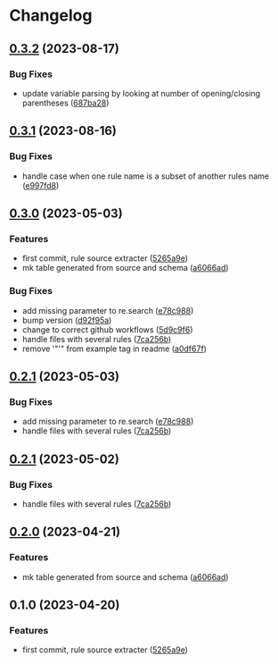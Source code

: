 # Changelog

## [0.3.2](https://github.com/Smeds/mkdocs_snakemake_rule_plugin/compare/v0.3.1...v0.3.2) (2023-08-17)


### Bug Fixes

* update variable parsing by looking at number of opening/closing parentheses ([687ba28](https://github.com/Smeds/mkdocs_snakemake_rule_plugin/commit/687ba2884beb6ea9a25a91fdec63df2f0cbe055f))

## [0.3.1](https://github.com/Smeds/mkdocs_snakemake_rule_plugin/compare/v0.3.0...v0.3.1) (2023-08-16)


### Bug Fixes

* handle case when one rule name is a subset of another rules name ([e997fd8](https://github.com/Smeds/mkdocs_snakemake_rule_plugin/commit/e997fd8137c9b78afd97b23ad083853906848512))

## [0.3.0](https://github.com/Smeds/mkdocs_snakemake_rule_plugin/compare/v0.2.1...v0.3.0) (2023-05-03)


### Features

* first commit, rule source extracter ([5265a9e](https://github.com/Smeds/mkdocs_snakemake_rule_plugin/commit/5265a9e341cf67b2c922e33b5e8556c687758a0c))
* mk table generated from source and schema ([a6066ad](https://github.com/Smeds/mkdocs_snakemake_rule_plugin/commit/a6066adaf9a24a642dee2fbe107fac79871dd72d))


### Bug Fixes

* add missing parameter to re.search ([e78c988](https://github.com/Smeds/mkdocs_snakemake_rule_plugin/commit/e78c98894269a230ae4dd50420305be4a2c460f0))
* bump version ([d92f95a](https://github.com/Smeds/mkdocs_snakemake_rule_plugin/commit/d92f95ad7456520bbac237f663c576851f298229))
* change to correct github workflows ([5d9c9f6](https://github.com/Smeds/mkdocs_snakemake_rule_plugin/commit/5d9c9f6fbd56af44f3683ecd47b5e08cf44e7bc9))
* handle files with several rules ([7ca256b](https://github.com/Smeds/mkdocs_snakemake_rule_plugin/commit/7ca256b9d131b4e29ace4d125938d01632cba778))
* remove '"'" from example tag in readme ([a0df67f](https://github.com/Smeds/mkdocs_snakemake_rule_plugin/commit/a0df67fbbd503ac41edbc118592581f7a067f665))

## [0.2.1](https://github.com/Smeds/mkdocs_snakemake_rule_plugin/compare/v0.2.0...v0.2.1) (2023-05-03)


### Bug Fixes

* add missing parameter to re.search ([e78c988](https://github.com/Smeds/mkdocs_snakemake_rule_plugin/commit/e78c98894269a230ae4dd50420305be4a2c460f0))
* handle files with several rules ([7ca256b](https://github.com/Smeds/mkdocs_snakemake_rule_plugin/commit/7ca256b9d131b4e29ace4d125938d01632cba778))

## [0.2.1](https://github.com/Smeds/mkdocs_snakemake_rule_plugin/compare/v0.2.0...v0.2.1) (2023-05-02)


### Bug Fixes

* handle files with several rules ([7ca256b](https://github.com/Smeds/mkdocs_snakemake_rule_plugin/commit/7ca256b9d131b4e29ace4d125938d01632cba778))

## [0.2.0](https://github.com/Smeds/mkdocs_snakemake_rule_plugin/compare/v0.1.0...v0.2.0) (2023-04-21)


### Features

* mk table generated from source and schema ([a6066ad](https://github.com/Smeds/mkdocs_snakemake_rule_plugin/commit/a6066adaf9a24a642dee2fbe107fac79871dd72d))

## 0.1.0 (2023-04-20)


### Features

* first commit, rule source extracter ([5265a9e](https://github.com/Smeds/mkdocs_snakemake_rule_plugin/commit/5265a9e341cf67b2c922e33b5e8556c687758a0c))
